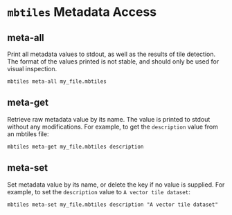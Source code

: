 # `mbtiles` Metadata Access

## meta-all
Print all metadata values to stdout, as well as the results of tile detection. The format of the values printed is not stable, and should only be used for visual inspection.

```shell
mbtiles meta-all my_file.mbtiles
```

## meta-get
Retrieve raw metadata value by its name. The value is printed to stdout without any modifications.  For example, to get the `description` value from an mbtiles file:

```shell
mbtiles meta-get my_file.mbtiles description
```

## meta-set
Set metadata value by its name, or delete the key if no value is supplied. For example, to set the `description` value to `A vector tile dataset`:

```shell
mbtiles meta-set my_file.mbtiles description "A vector tile dataset"
```
